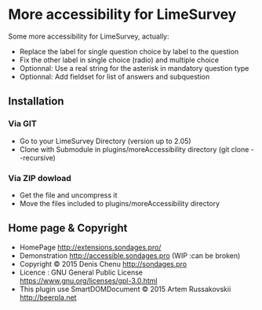 # More accessibility for LimeSurvey #

Some more accessibility for LimeSurvey, actually:

- Replace the label for single question choice by label to the question
- Fix the other label in single choice (radio) and multiple choice
- Optionnal: Use a real string for the asterisk in mandatory question type
- Optionnal: Add fieldset for list of answers and subquestion

## Installation

### Via GIT
- Go to your LimeSurvey Directory (version up to 2.05)
- Clone with Submodule in plugins/moreAccessibility directory (git clone --recursive)

### Via ZIP dowload
- Get the file and uncompress it
- Move the files included to plugins/moreAccessibility directory

## Home page & Copyright
- HomePage <http://extensions.sondages.pro/>
- Demonstration <http://accessible.sondages.pro> (WIP :can be broken)
- Copyright © 2015 Denis Chenu <http://sondages.pro>
- Licence : GNU General Public License <https://www.gnu.org/licenses/gpl-3.0.html>
- This plugin use SmartDOMDocument © 2015 Artem Russakovskii <http://beerpla.net>
